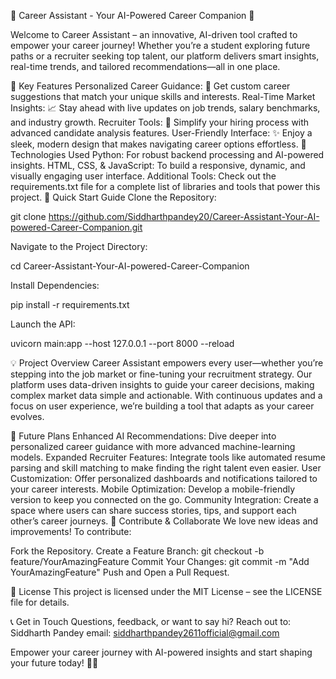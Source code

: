 🎉 Career Assistant - Your AI-Powered Career Companion 🚀

Welcome to Career Assistant – an innovative, AI-driven tool crafted to empower your career journey! Whether you’re a student exploring future paths or a recruiter seeking top talent, our platform delivers smart insights, real-time trends, and tailored recommendations—all in one place.

🌟 Key Features
Personalized Career Guidance:
🎯 Get custom career suggestions that match your unique skills and interests.
Real-Time Market Insights:
📈 Stay ahead with live updates on job trends, salary benchmarks, and industry growth.
Recruiter Tools:
💼 Simplify your hiring process with advanced candidate analysis features.
User-Friendly Interface:
✨ Enjoy a sleek, modern design that makes navigating career options effortless.
🔧 Technologies Used
Python: For robust backend processing and AI-powered insights.
HTML, CSS, & JavaScript: To build a responsive, dynamic, and visually engaging user interface.
Additional Tools:
Check out the requirements.txt file for a complete list of libraries and tools that power this project.
🚀 Quick Start Guide
Clone the Repository:

git clone https://github.com/Siddharthpandey20/Career-Assistant-Your-AI-powered-Career-Companion.git

Navigate to the Project Directory:

cd Career-Assistant-Your-AI-powered-Career-Companion

Install Dependencies:

pip install -r requirements.txt

Launch the API:

uvicorn main:app --host 127.0.0.1 --port 8000 --reload

💡 Project Overview
Career Assistant empowers every user—whether you’re stepping into the job market or fine-tuning your recruitment strategy. Our platform uses data-driven insights to guide your career decisions, making complex market data simple and actionable. With continuous updates and a focus on user experience, we’re building a tool that adapts as your career evolves.

🌈 Future Plans
Enhanced AI Recommendations:
Dive deeper into personalized career guidance with more advanced machine-learning models.
Expanded Recruiter Features:
Integrate tools like automated resume parsing and skill matching to make finding the right talent even easier.
User Customization:
Offer personalized dashboards and notifications tailored to your career interests.
Mobile Optimization:
Develop a mobile-friendly version to keep you connected on the go.
Community Integration:
Create a space where users can share success stories, tips, and support each other’s career journeys.
🤝 Contribute & Collaborate
We love new ideas and improvements! To contribute:

Fork the Repository.
Create a Feature Branch:
git checkout -b feature/YourAmazingFeature
Commit Your Changes:
git commit -m "Add YourAmazingFeature"
Push and Open a Pull Request.

📄 License
This project is licensed under the MIT License – see the LICENSE file for details.

📞 Get in Touch
Questions, feedback, or want to say hi? Reach out to:
Siddharth Pandey 
email: siddharthpandey2611official@gmail.com

Empower your career journey with AI-powered insights and start shaping your future today! 🚀💡







